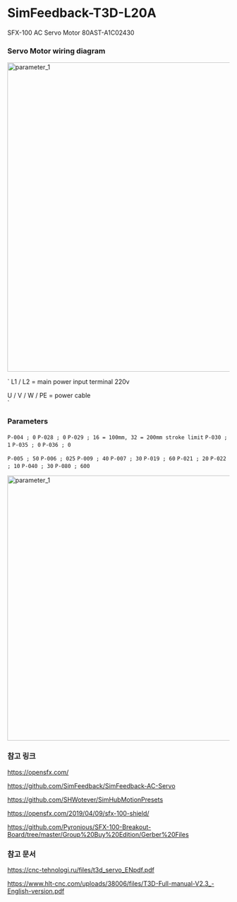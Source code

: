 # SimFeedback-T3D-L20A
SFX-100 AC Servo Motor 80AST-A1C02430




### Servo Motor wiring diagram

<img src="https://github.com/degul/SimFeedback-T3D-L20A/raw/main/images/servo_1.png" alt="parameter_1" width="700">

` 
L1 / L2 = main power input terminal 220v

U / V / W / PE = power cable  
`



### Parameters

` P-004 ; 0 ` 
` P-028 ; 0 ` 
` P-029 ; 16 = 100mm, 32 = 200mm stroke limit ` 
` P-030 ; 1 ` 
` P-035 ; 0 ` 
` P-036 ; 0 ` 

` P-005 ; 50 ` 
` P-006 ; 025 ` 
` P-009 ; 40 ` 
` P-007 ; 30 ` 
` P-019 ; 60 ` 
` P-021 ; 20 ` 
` P-022 ; 10 ` 
` P-040 ; 30 ` 
` P-080 ; 600 ` 

<img src="https://github.com/degul/SimFeedback-T3D-L20A/raw/main/images/parameter_1.png" alt="parameter_1" width="600">



### 참고 링크

https://opensfx.com/

https://github.com/SimFeedback/SimFeedback-AC-Servo

https://github.com/SHWotever/SimHubMotionPresets

https://opensfx.com/2019/04/09/sfx-100-shield/

https://github.com/Pyronious/SFX-100-Breakout-Board/tree/master/Group%20Buy%20Edition/Gerber%20Files




### 참고 문서

https://cnc-tehnologi.ru/files/t3d_servo_ENpdf.pdf

https://www.hlt-cnc.com/uploads/38006/files/T3D-Full-manual-V2.3_-English-version.pdf



